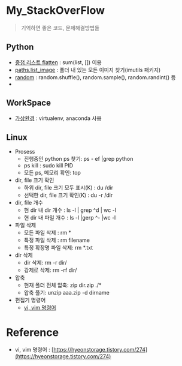 # My_StackOverFlow

> 기억하면 좋은 코드, 문제해결방법들 
>
## Python
- [중첩 리스트 flatten](https://github.com/shiney5213/My_StackOverFlow/blob/master/1.%20python-list_flatten.ipynb) :  sum(list, [])  이용
- [paths.list_image](https://github.com/shiney5213/My_StackOverFlow/blob/master/2.%20python-fine_imga_in_dir.ipynb) : 폴더 내 있는 모든 이미지 찾기(imutils 패키지)
- [random](https://github.com/shiney5213/My_StackOverFlow/blob/master/3.%20python-list_random_shuffle_.ipynb) : random.shuffle(), random.sample(), random.randint() 등
- 



## WorkSpace
- [가상환경](https://github.com/shiney5213/My_StackOverFlow/blob/master/WorkSpace/1.%20virtualenv.md) : virtualenv, anaconda 사용



## Linux
- Prosess
	- 진행중인 python ps 찾기: ps - ef |grep python
	- ps  kill : sudo kill PID
	- 모든 ps, 메모리 확인: top
- dir, file 크기 확인
	- 하위 dir, file 크기 모두 표시(K) : du /dir
	- 선택한 dir, file 크기 확인(K) : du -r /dir
- dir, file 개수
	- 현 dir 내 dir 개수 : ls -l | grep ^d | wc -l
	- 현 dir 내 파일 개수 : ls -l |gerp ^- |wc -l 
- 파일 삭제
	- 모든 파일 삭제 : rm \*
	- 특정 파일 삭제 :  rm filename
	- 특정 확장명 파일 삭제: rm \*.txt
- dir 삭제
	- dir 삭제: rm -r dir/
	- 강제로 삭제: rm -rf dir/
- 압축
	- 현재 폴더 전체 압축: zip dir.zip ./\*
	- 압축 풀기: unzip aaa.zip -d dirname
- 편집기 명령어
  - [vi, vim 명령어](https://hyeonstorage.tistory.com/274)





# Reference

- vi, vim 명령어 : [https://hyeonstorage.tistory.com/274](https://hyeonstorage.tistory.com/274)

